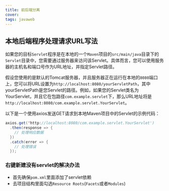```yaml
---
title: 前后端分离
cover: 
tags: javaweb
---
```

## 本地后端程序处理请求URL写法
如果您的目标`Servlet`程序是在本地的一个`Maven`项目的`src/main/java`目录下的`Servlet`目录中，您需要通过服务器来访问该Servlet。具体而言，您可以使用服务器的主机名和端口号作为URL地址，并指定Servlet路径。

假设您使用的是默认的Tomcat服务器，并且服务器正在运行在本地的`8080`端口上，您可以将URL设置为`http://localhost:8080/yourServletPath`，其中yourServletPath是您Servlet的路径。例如，如果您的Servlet类名为YourServlet，并且它在包路径`com.example.servlet`下，那么URL地址将是`http://localhost:8080/com.example.servlet.YourServlet`。

以下是一个使用axios发送GET请求到本地Maven项目中的Servlet的示例代码：
```java
axios.get('http://localhost:8080/com.example.servlet.YourServlet')
  .then(response => {
    // 处理响应数据
  })
  .catch(error => {
    // 处理错误
  });
```

### 右键新建没有servlet的解决办法
- 首先确保`pom.xml`里面添加了servlet依赖
- 去项目结构里面勾选`Resource Roots`(`Facets`或者`Modules`)